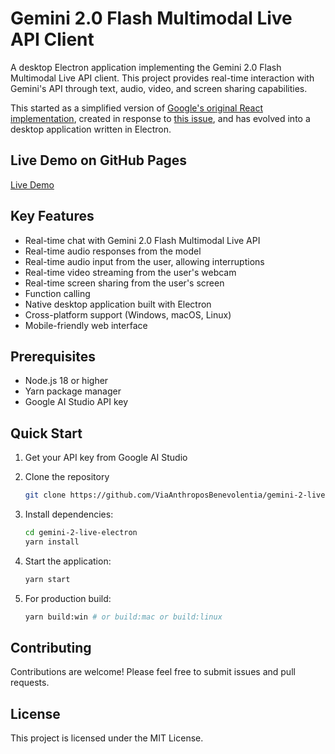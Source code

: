 # Gemini 2.0 Flash Multimodal Live API Client

A desktop Electron application implementing the Gemini 2.0 Flash Multimodal Live API client. This project provides real-time interaction with Gemini's API through text, audio, video, and screen sharing capabilities.

This started as a simplified version of [Google's original React implementation](https://github.com/google-gemini/multimodal-live-api-web-console), created in response to [this issue](https://github.com/google-gemini/multimodal-live-api-web-console/issues/19), and has evolved into a desktop application written in Electron.

## Live Demo on GitHub Pages

[Live Demo]([https://viaanthroposbenevolentia.github.io/gemini-2-live-api-demo/](https://jayreddin.github.io/gemini-2-live-electron/client/index.html))

## Key Features

- Real-time chat with Gemini 2.0 Flash Multimodal Live API
- Real-time audio responses from the model
- Real-time audio input from the user, allowing interruptions
- Real-time video streaming from the user's webcam
- Real-time screen sharing from the user's screen
- Function calling
- Native desktop application built with Electron
- Cross-platform support (Windows, macOS, Linux)
- Mobile-friendly web interface

## Prerequisites

- Node.js 18 or higher
- Yarn package manager
- Google AI Studio API key

## Quick Start

1. Get your API key from Google AI Studio
2. Clone the repository

   ```bash
   git clone https://github.com/ViaAnthroposBenevolentia/gemini-2-live-electron.git
   ```

3. Install dependencies:

   ```bash
   cd gemini-2-live-electron
   yarn install
   ```

4. Start the application:

   ```bash
   yarn start
   ```

5. For production build:

   ```bash
   yarn build:win # or build:mac or build:linux
   ```

## Contributing

Contributions are welcome! Please feel free to submit issues and pull requests.

## License

This project is licensed under the MIT License.
